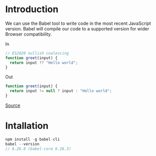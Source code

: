 # Introduction

We can use the Babel tool to write code in the most recent JavaScript version. Babel will compile our code to a supported version for wider Browser compatibility.

In

```js
// ES2020 nullish coalescing
function greet(input) {
  return input ?? "Hello world";
}
```

Out

```js
function greet(input) {
  return input != null ? input : "Hello world";
}
```

[Source](https://github.com/babel/babel)


# Intallation

```js
npm install -g babel-cli
babel --version
// 6.26.0 (babel-core 6.26.3)
```
